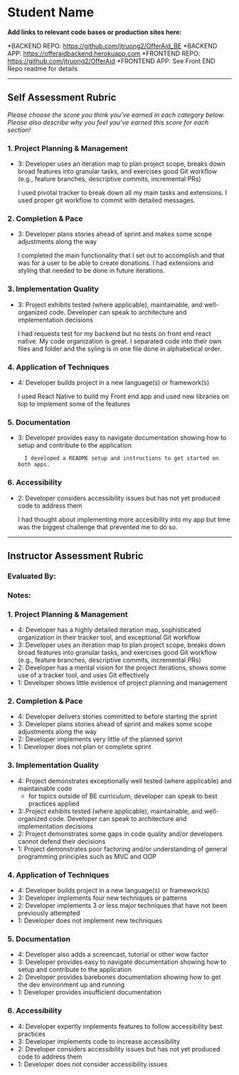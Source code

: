 # Student Name

**Add links to relevant code bases or production sites here:**

*BACKEND REPO: https://github.com/jtruong2/OfferAid_BE
*BACKEND APP: https://offeraidbackend.herokuapp.com
*FRONTEND REPO: https://github.com/jtruong2/OfferAid
*FRONTEND APP: See Front END Repo readme for details

---------------

Self Assessment Rubric
------------

_Please choose the score you think you've earned in each category below. Please also describe why you feel you've earned this score for each section!_

### 1. Project Planning & Management


*   3: Developer uses an iteration map to plan project scope, breaks down broad features into granular tasks, and exercises good Git workflow (e.g., feature branches, descriptive commits, incremental PRs)
    
    I used pivotal tracker to break down all my main tasks and extensions. I used proper git workflow to commit with detailed messages.

### 2. Completion & Pace

*   3: Developer plans stories ahead of sprint and makes some scope adjustments along the way
    
    I completed the main functionality that I set out to accomplish and that was for a user to be able to create donations.
     I had extensions and styling that needed to be done in future iterations.
     
### 3. Implementation Quality


*   3: Project exhibits tested (where applicable), maintainable, and well-organized code. Developer can speak to architecture and implementation decisions
     
     I had requests test for my backend but no tests on front end react native. My code organization is great. I separated code into their own files and folder and the syling is in one file done in alphabetical order.
     
### 4. Application of Techniques

*   4: Developer builds project in a new language(s) or framework(s)
     
     I used React Native to build my Front end app and used new libraries on top to implement some of the features
     
### 5. Documentation

*   3: Developer provides easy to navigate documentation showing how to setup and contribute to the application
     
          I developed a README setup and instructions to get started on both apps.
          
### 6. Accessibility

*   2: Developer considers accessibility issues but has not yet produced code to address them
     
     I had thought about implementing more accesibility into my app but time was the biggest challenge that prevented me to do so.

---------------


Instructor Assessment Rubric
------------

### Evaluated By:

### Notes: 

### 1. Project Planning & Management

*   4: Developer has a highly detailed iteration map, sophisticated organization in their tracker tool, and exceptional Git workflow
*   3: Developer uses an iteration map to plan project scope, breaks down broad features into granular tasks, and exercises good Git workflow (e.g., feature branches, descriptive commits, incremental PRs)
*   2: Developer has a mental vision for the project iterations, shows some use of a tracker tool, and uses Git effectively
*   1: Developer shows little evidence of project planning and management

### 2. Completion & Pace

*   4: Developer delivers stories committed to before starting the sprint
*   3: Developer plans stories ahead of sprint and makes some scope adjustments along the way
*   2: Developer implements very little of the planned sprint
*   1: Developer does not plan or complete sprint

### 3. Implementation Quality

*   4: Project demonstrates exceptionally well tested (where applicable) and maintainable code
      * for topics outside of BE curriculum, developer can speak to best practices applied
*   3: Project exhibits tested (where applicable), maintainable, and well-organized code. Developer can speak to architecture and implementation decisions
*   2: Project demonstrates some gaps in code quality and/or developers cannot defend their decisions
*   1: Project demonstrates poor factoring and/or understanding of general programming principles such as MVC and OOP

### 4. Application of Techniques

*   4: Developer builds project in a new language(s) or framework(s)
*   3: Developer implements four new techniques or patterns
*   2: Developer implements 3 or less major techniques that have not been previously attempted
*   1: Developer does not implement new techniques

### 5. Documentation

*   4: Developer also adds a screencast, tutorial or other wow factor
*   3: Developer provides easy to navigate documentation showing how to setup and contribute to the application
*   2: Developer provides barebones documentation showing how to get the dev environment up and running
*   1: Developer provides insufficient documentation

### 6. Accessibility

*   4: Developer expertly implements features to follow accessibility best practices
*   3: Developer implements code to increase accessibility
*   2: Developer considers accessibility issues but has not yet produced code to address them
*   1: Developer does not consider accessibility issues
